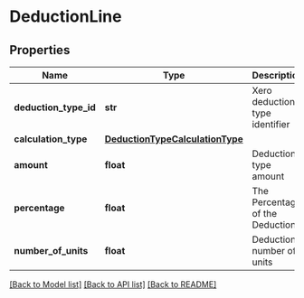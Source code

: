 # DeductionLine

## Properties
Name | Type | Description | Notes
------------ | ------------- | ------------- | -------------
**deduction_type_id** | **str** | Xero deduction type identifier | 
**calculation_type** | [**DeductionTypeCalculationType**](DeductionTypeCalculationType.md) |  | 
**amount** | **float** | Deduction type amount | [optional] 
**percentage** | **float** | The Percentage of the Deduction | [optional] 
**number_of_units** | **float** | Deduction number of units | [optional] 

[[Back to Model list]](../README.md#documentation-for-models) [[Back to API list]](../README.md#documentation-for-api-endpoints) [[Back to README]](../README.md)


